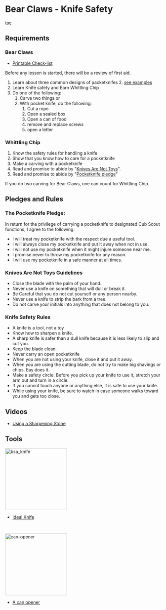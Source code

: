 # Bear Claws - Knife Safety #
<style>
img{height:200px}
</style>

[toc](toc)

## Requirements

### Bear Claws
* [Printable Check-list](http://usscouts.org/advance/cubscout/workbooks/Bear/Bear-Claws.pdf)

Before any lesson is started, there will be a review of first aid.

1. Learn about three common designs of packetknifes
    2. [see examples](https://knife-depot.com/pages/pocket-knife-buying-guide)  
2. Learn Knife safety and Earn Whittling Chip
3. Do one of the following:
    1. Carve two things or
    1. With pocket knife, do the following:
        1. Cut a rope
        2. Open a sealed box
        3. Open a can of food
        4. remove and replace screws
        5. open a letter  

### Whittling Chip
1. Know the safety rules for handling a knife
2. Show that you know how to care for a pocketknife
3. Make a carving with a pocketknife
4. Read and promise to abide by "[Knives Are Not Toys](http://usscouts.org/usscouts/advance/cubscout/whittlingchip.asp)".
5. Read and promise to abide by "[Pocketknife pledge](http://usscouts.org/usscouts/advance/cubscout/whittlingchip.asp)"

If you do two carving for Bear Claws, one can count for Whittling Chip.

## Pledges and Rules

### The Pocketknife Pledge:

In return for the privilege of carrying a pocketknife to designated Cub Scout functions, I agree to the following:

* I will treat my pocketknife with the respect due a useful tool.
* I will always close my pocketknife and put it away when not in use.
* I will not use my pocketknife when it might injure someone near me.
* I promise never to throw my pocketknife for any reason.
* I will use my pocketknife in a safe manner at all times.

### Knives Are Not Toys Guidelines

* Close the blade with the palm of your hand.
* Never use a knife on something that will dull or break it.
* Be Careful that you do not cut yourself or any person nearby.
* Never use a knife to strip the bark from a tree.
* Do not carve your initials into anything that does not belong to you.

### Knife Safety Rules

* A knife is a tool, not a toy
* Know how to sharpen a knife. 
* A sharp knife is safer than a dull knife because it is less likely to slip and cut you.
* Keep the blade clean.
* Never carry an open pocketknife
* When you are not using your knife, close it and put it away.
* When you are using the cutting blade, do not try to make big shavings or chips. Eay does it.
* Make a safety circle. Before you pick up your knife to use it, stretch your arm out and turn in a circle.
* If you cannot touch anyone or anything else, it is safe to use your knife. 
* While using your knife, be sure to watch in case someone walks toward you and gets too close.

## Videos

* [Using a Sharpening Stone](https://www.youtube.com/watch?v=lBXRkMZfIXk)
## Tools

![bsa_knife](https://retailobjects.scoutshop.org/media/catalog/product/cache/305e8eaa662493f3fc6269f8ec180c9f/6/1/615782_f_1.jpg)

* [Ideal Knife](https://www.scoutshop.org/bsa-deluxe-pocket-knife-2-1-2-knife-615782.html)

<br style="clear:both">

![can-opener](https://images-na.ssl-images-amazon.com/images/I/31NfSftyPEL._AC_.jpg)

* [A can opener](https://www.amazon.com/Update-International-Stainless-Hand-Held-Bottle/dp/B06VVNCZ4B/ref=sr_1_22)
<br style="clear:both">

